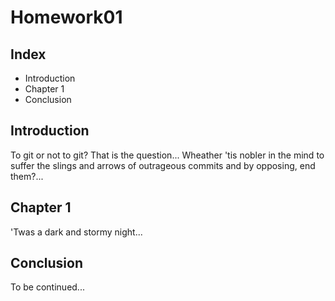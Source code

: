 # Homework01
## Index
* Introduction
* Chapter 1
* Conclusion

## Introduction
To git or not to git? That is the question... Wheather 'tis nobler in the mind to suffer the slings and arrows of outrageous commits and by opposing, end them?...
## Chapter 1
'Twas a dark and stormy night...

## Conclusion
To be continued...
